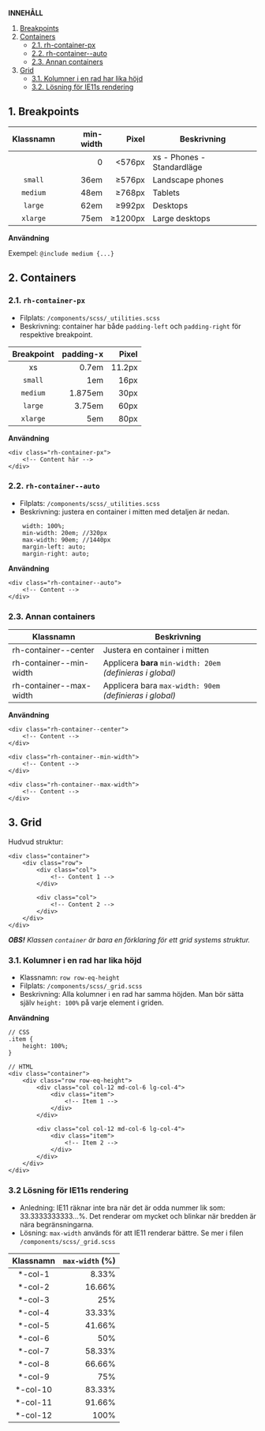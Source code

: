 __INNEHÅLL__
1. [Breakpoints](#1-breakpoints)
2. [Containers](#2-containers)
   * [2.1. rh-container-px](#21-rh-container-px)
   * [2.2. rh-container--auto](#22-rh-container--auto)
   * [2.3. Annan containers](#23-annan-containers)
3. [Grid](#3-grid)
   * [3.1. Kolumner i en rad har lika höjd](#31-kolumner-i-en-rad-har-lika-h%c3%b6jd)
   * [3.2. Lösning för IE11s rendering ](#32-lösning-för-ie11s-rendering)

## 1. Breakpoints
| Klassnamn | min-width | Pixel | Beskrivning |
|:---:|---:|---:|---|
||0|<576px|xs - Phones - Standardläge|
|`small`|36em|≥576px|Landscape phones|
|`medium`|48em|≥768px|Tablets|
|`large`|62em|≥992px|Desktops|
|`xlarge`|75em|≥1200px|Large desktops|

__Användning__

Exempel: `@include medium {...}`

## 2. Containers
### 2.1. `rh-container-px`
- Filplats: `/components/scss/_utilities.scss`
- Beskrivning: container har både `padding-left` och `padding-right` för respektive breakpoint.

| Breakpoint | padding-x| Pixel |
|:---:|---:|---:|
|xs|0.7em|11.2px|
|`small`|1em|16px|
|`medium`|1.875em|30px|
|`large`|3.75em|60px|
|`xlarge`|5em|80px|

__Användning__
```
<div class="rh-container-px">
    <!-- Content här -->
</div>
```

### 2.2. `rh-container--auto`
- Filplats: `/components/scss/_utilities.scss`
- Beskrivning: justera en container i mitten med detaljen är nedan.
```
    width: 100%;
    min-width: 20em; //320px
    max-width: 90em; //1440px
    margin-left: auto;
    margin-right: auto;
```

__Användning__
```
<div class="rh-container--auto">
    <!-- Content -->
</div>
```

### 2.3. Annan containers
|Klassnamn|Beskrivning|
|---|---|
|rh-container--center|Justera en container i mitten|
|rh-container--min-width|Applicera __bara__ `min-width: 20em` _(definieras i global)_|
|rh-container--max-width|Applicera bara `max-width: 90em` _(definieras i global)_|

__Användning__
```
<div class="rh-container--center">
    <!-- Content -->
</div>

<div class="rh-container--min-width">
    <!-- Content -->
</div>

<div class="rh-container--max-width">
    <!-- Content -->
</div>
```

## 3. Grid
Hudvud struktur:
```
<div class="container">
    <div class="row">
        <div class="col">
            <!-- Content 1 -->
        </div>

        <div class="col">
            <!-- Content 2 -->
        </div>
    </div>
</div>
```
___OBS!__ Klassen `container` är bara en förklaring för ett grid systems struktur._

### 3.1. Kolumner i en rad har lika höjd
- Klassnamn: `row row-eq-height`
- Filplats: `/components/scss/_grid.scss`
- Beskrivning: Alla kolumner i en rad har samma höjden. Man bör sätta själv `height: 100%` på varje element i griden.

__Användning__
```
// CSS
.item {
    height: 100%;
}

// HTML
<div class="container">
    <div class="row row-eq-height">
        <div class="col col-12 md-col-6 lg-col-4">
            <div class="item">
                <!-- Item 1 -->
            </div>
        </div>
        
        <div class="col col-12 md-col-6 lg-col-4">
            <div class="item">
                <!-- Item 2 -->
            </div>
        </div>
    </div>
</div>
```

### 3.2 Lösning för IE11s rendering
* Anledning: IE11 räknar inte bra när det är odda nummer lik som: 33.3333333333...%. Det renderar om mycket och blinkar när bredden är nära begränsningarna.
* Lösning: `max-width` används för att IE11 renderar bättre. Se mer i filen `/components/scss/_grid.scss`

|Klassnamn|`max-width` (%)|
|:---:|---:|
|*-col-1|8.33%|
|*-col-2|16.66%|
|*-col-3|25%|
|*-col-4|33.33%|
|*-col-5|41.66%|
|*-col-6|50%|
|*-col-7|58.33%|
|*-col-8|66.66%|
|*-col-9|75%|
|*-col-10|83.33%|
|*-col-11|91.66%|
|*-col-12|100%|
